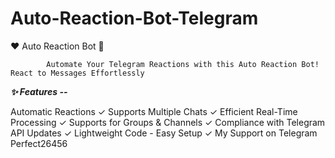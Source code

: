 # **Auto-Reaction-Bot-Telegram**

❤️ Auto Reaction Bot 🚀


            Automate Your Telegram Reactions with this Auto Reaction Bot! React to Messages Effortlessly

_**✨ Features --**_

Automatic Reactions ✓
Supports Multiple Chats ✓
Efficient Real-Time Processing ✓
Supports for Groups & Channels ✓
Compliance with Telegram API Updates ✓
Lightweight Code - Easy Setup ✓
My Support on Telegram Perfect26456
